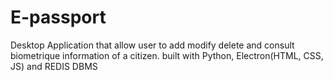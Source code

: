 # E-passport
Desktop Application that allow user to add modify delete and consult biometrique information of a citizen.
built with Python, Electron(HTML, CSS, JS) and REDIS DBMS
